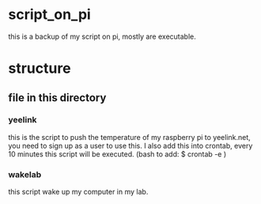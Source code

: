 # script_on_pi
this is a backup of my script on pi, mostly are executable.

# structure

## file in this directory

### yeelink

this is the script to push the temperature of my raspberry pi to yeelink.net, you need to sign up as a user to use this. I also add this into crontab, every 10 minutes this script will be executed. (bash to add: $ crontab -e )


### wakelab

this script wake up my computer in my lab.
